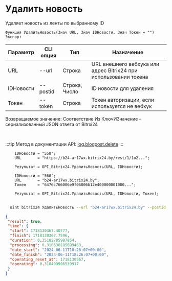 ﻿---
sidebar_position: 3
---

# Удалить новость
 Удаляет новость из ленты по выбранному ID



`Функция УдалитьНовость(Знач URL, Знач IDНовости, Знач Токен = "") Экспорт`

  | Параметр | CLI опция | Тип | Назначение |
  |-|-|-|-|
  | URL | --url | Строка | URL внешнего вебхука или адрес Bitrix24 при использовании токена |
  | IDНовости | --postid | Строка, Число | ID новости для удаления |
  | Токен | --token | Строка | Токен авторизации, если используется не вебхук |

  
  Возвращаемое значение:   Соответствие Из КлючИЗначение - сериализованный JSON ответа от Bitrxi24

<br/>

:::tip
Метод в документации API: [log.blogpost.delete](https://dev.1c-bitrix.ru/rest_help/log/log_blogpost_delete.php)
:::
<br/>


```bsl title="Пример кода"
    IDНовости = "558";
    URL       = "https://b24-ar17wx.bitrix24.by/rest/1/1o2...";

    Результат = OPI_Bitrix24.УдалитьНовость(URL, IDНовости);

    IDНовости = "560";
    URL       = "b24-ar17wx.bitrix24.by";
    Токен     = "6476c766006e9f06006b12e400000001000...";

    Результат = OPI_Bitrix24.УдалитьНовость(URL, IDНовости, Токен);
```



```sh title="Пример команды CLI"
    
  oint bitrix24 УдалитьНовость --url "b24-ar17wx.bitrix24.by" --postid "124" --token "b9df7366006e9f06006b12e400000001000..."

```

```json title="Результат"
{
 "result": true,
 "time": {
  "start": 1718130367.40777,
  "finish": 1718130367.7596,
  "duration": 0.35182785987854,
  "processing": 0.310530185699463,
  "date_start": "2024-06-11T18:26:07+00:00",
  "date_finish": "2024-06-11T18:26:07+00:00",
  "operating_reset_at": 1718130967,
  "operating": 0.310499906539917
 }
}
```
